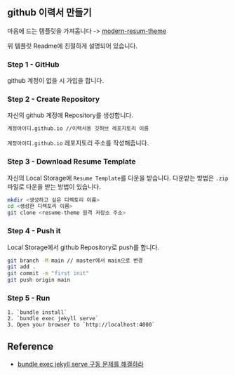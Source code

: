 
## github 이력서 만들기

마음에 드는 템플릿을 가져옵니다
-> [modern-resum-theme](https://github.com/sproogen/modern-resume-theme)

위 템플릿 Readme에 친절하게 설명되어 있습니다.

### Step 1 - GitHub
github 계정이 없을 시 가입을 합니다.

### Step 2 - Create Repository
자신의 github 계정에 Repository를 생성합니다.

```bash
계정아이디.github.io //이력서용 깃허브 레포지토리 이름
```
`계정아이디.github.io` 레포지토리 주소를 작성해줍니다.


### Step 3 - Download Resume Template
자신의 Local Storage에 `Resume Template`를 다운을 받습니다.
다운받는 방법은 `.zip` 파일로 다운을 받는 방법이 있습니다.

```bash
mkdir <생성하고 싶은 디렉토리 이름>
cd <생성한 디렉토리 이름>
git clone <resume-theme 원격 저장소 주소>
```

### Step 4 - Push it
Local Storage에서 github Repository로 push를 합니다.
```bash
git branch -M main // master에서 main으로 변경
git add .
git commit -m "first init"
git push origin main
```
###  Step 5 - Run
```
1. `bundle install`
2. `bundle exec jekyll serve`
3. Open your browser to `http://localhost:4000`
```

## Reference
- [bundle exec jekyll serve 구동 문제를 해결하라](https://github.com/jihwooon/jihwooon.github.io/commit/78564c4374760dee2a08ac27f09f86ec286443cb)